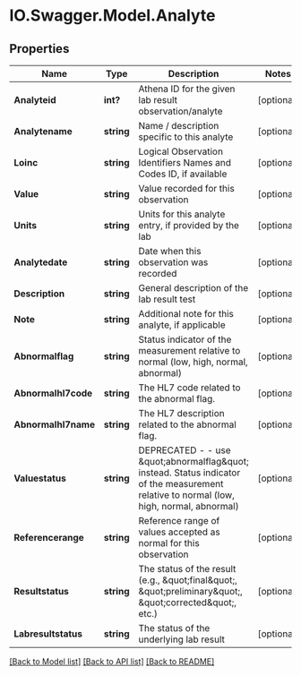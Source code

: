 # IO.Swagger.Model.Analyte
## Properties

Name | Type | Description | Notes
------------ | ------------- | ------------- | -------------
**Analyteid** | **int?** | Athena ID for the given lab result observation/analyte | [optional] 
**Analytename** | **string** | Name / description specific to this analyte | [optional] 
**Loinc** | **string** | Logical Observation Identifiers Names and Codes ID, if available | [optional] 
**Value** | **string** | Value recorded for this observation | [optional] 
**Units** | **string** | Units for this analyte entry, if provided by the lab | [optional] 
**Analytedate** | **string** | Date when this observation was recorded | [optional] 
**Description** | **string** | General description of the lab result test | [optional] 
**Note** | **string** | Additional note for this analyte, if applicable | [optional] 
**Abnormalflag** | **string** | Status indicator of the measurement relative to normal (low, high, normal, abnormal) | [optional] 
**Abnormalhl7code** | **string** | The HL7 code related to the abnormal flag. | [optional] 
**Abnormalhl7name** | **string** | The HL7 description related to the abnormal flag. | [optional] 
**Valuestatus** | **string** | DEPRECATED - - use \&quot;abnormalflag\&quot; instead. Status indicator of the measurement relative to normal (low, high, normal, abnormal) | [optional] 
**Referencerange** | **string** | Reference range of values accepted as normal for this observation | [optional] 
**Resultstatus** | **string** | The status of the result (e.g., \&quot;final\&quot;, \&quot;preliminary\&quot;, \&quot;corrected\&quot;, etc.) | [optional] 
**Labresultstatus** | **string** | The status of the underlying lab result | [optional] 

[[Back to Model list]](../README.md#documentation-for-models) [[Back to API list]](../README.md#documentation-for-api-endpoints) [[Back to README]](../README.md)

